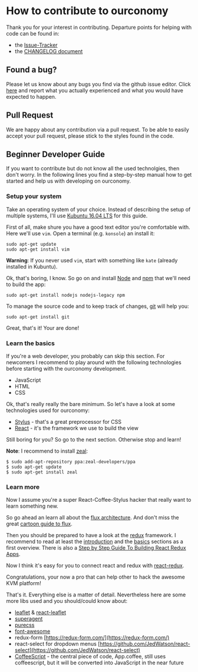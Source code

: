 # How to contribute to ourconomy

Thank you for your interest in contributing. Departure points for helping with code can be found in:
  * the [Issue-Tracker](https://github.com/ourconomy/ourconomy/issues/new)
  * the [CHANGELOG document](https://github.com/ourconomy/ourconomy/CHANGELOG.md)

## Found a bug?

Please let us know about any bugs you find via the github issue editor. Click
[here](https://github.com/ourconomy/ourconomy/issues/new) and report what you
actually experienced and what you would have expected to happen.

## Pull Request

We are happy about any contribution via a pull request. To be able to easily
accept your pull request, please stick to the styles found in the code.

## Beginner Developer Guide

If you want to contribute but do not know all the used technolgies, then don't
worry. In the following lines you find a step-by-step manual how to get started and help us with developing on ourconomy.

### Setup your system

Take an operating system of your choice. 
Instead of describing the setup of multiple systems, I'll use
[Kubuntu 16.04 LTS](http://kubuntu.org/getkubuntu/) for this guide.

First of all, make shure you have a good text editor you're comfortable with.
Here we'll use `vim`. Open a terminal (e.g. `konsole`) an install it:

    sudo apt-get update
    sudo apt-get install vim

**Warning**:
If you never used `vim`, start with something like `kate` (already installed in
Kubuntu).

Ok, that's boring, I know. So go on and install [Node](https://nodejs.org/)
and [npm](https://www.npmjs.com/) that we'll need to build the app:

    sudo apt-get install nodejs nodejs-legacy npm

To manage the source code and to keep track of changes,
[git](http://git-scm.com/) will help you:

    sudo apt-get install git

Great, that's it! Your are done!

### Learn the basics

If you're a web developer, you probably can skip this section.
For newcomers I recommend to play around with the following technologies
before starting with the ourconomy development.

- JavaScript
- HTML
- CSS

Ok, that's really really the bare minimum.
So let's have a look at some technologies used for ourconomy:

- [Stylus](https://learnboost.github.io/stylus/) - that's a great preprocessor for CSS
- [React](https://facebook.github.io/react/) - it's the framework we use to build the view

Still boring for you? So go to the next section.
Otherwise stop and learn!

**Note**:
I recommend to install [zeal](https://zealdocs.org/):

    $ sudo add-apt-repository ppa:zeal-developers/ppa
    $ sudo apt-get update
    $ sudo apt-get install zeal

### Learn more

Now I assume you're a super React-Coffee-Stylus hacker that really want to
learn something new.

So go ahead an learn all about the [flux architecture](https://facebook.github.io/flux/).
And don't miss the great
[cartoon guide to flux](https://medium.com/code-cartoons/a-cartoon-guide-to-flux-6157355ab207).

Then you should be prepared to have a look at the [redux](https://github.com/rackt/redux)
framework.
I recommend to read at least the
[introduction](http://rackt.github.io/redux/docs/introduction/index.html) and
the [basics](http://rackt.github.io/redux/docs/basics/index.html) sections as a
first overview.
There is also a [Step by Step Guide To Building React Redux Apps](https://medium.com/@rajaraodv/step-by-step-guide-to-building-react-redux-apps-using-mocks-48ca0f47f9a).

Now I think it's easy for you to connect react and redux with
[react-redux](https://github.com/gaearon/react-redux).

Congratulations, your now a pro that can help other to hack the awesome KVM platform!

That's it. Everything else is a matter of detail.
Nevertheless here are some more libs used and you should/could know about:

- [leaflet](http://leafletjs.com/) & [react-leaflet](https://github.com/PaulLeCam/react-leaflet)
- [superagent](https://github.com/visionmedia/superagent)
- [purecss](http://purecss.io/)
- [font-awesome](http://fontawesome.io/)
- redux-form [https://redux-form.com/](https://redux-form.com/)  
- react-select for dropdown menus [https://github.com/JedWatson/react-select](https://github.com/JedWatson/react-select)  
- [CoffeeScript](http://coffeesipt.org/) - the central piece of code, App.coffee, still uses coffeescript, but it will be converted into JavaScript in the near future
